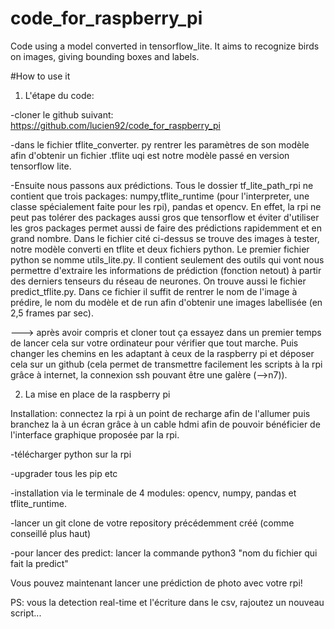 # code_for_raspberry_pi
Code using a model converted in tensorflow_lite. It aims to recognize birds on images, giving bounding boxes and labels.

#How to use it

1) L'étape du code:

-cloner le github suivant: https://github.com/lucien92/code_for_raspberry_pi

-dans le fichier tflite_converter. py rentrer les paramètres de son modèle afin d'obtenir un fichier .tflite uqi est notre modèle passé en version tensorflow lite.

-Ensuite nous passons aux prédictions. Tous le dossier tf_lite_path_rpi ne contient que trois packages: numpy,tflite_runtime (pour l'interpreter, une classe spécialement faite pour les rpi), pandas et opencv. En effet, la rpi ne peut pas tolérer des packages aussi gros que tensorflow et éviter d'utiliser les gros packages permet aussi de faire des prédictions rapidemment et en grand nombre.
Dans le fichier cité ci-dessus se trouve des images à tester, notre modèle converti en tflite et deux fichiers python. Le premier fichier python se nomme utils_lite.py. Il contient seulement des outils qui vont nous permettre d'extraire les informations de prédiction (fonction netout) à partir des derniers tenseurs du réseau de neurones.
On trouve aussi le fichier predict_tflite.py. Dans ce fichier il suffit de rentrer le nom de l'image à prédire, le nom du modèle et de run afin d'obtenir une images labellisée (en 2,5 frames par sec).

---> après avoir compris et cloner tout ça essayez dans un premier temps de lancer cela sur votre ordinateur pour vérifier que tout marche. Puis changer les chemins en les adaptant à ceux de la raspberry pi et déposer cela sur un github (cela permet de transmettre facilement les scripts à la rpi grâce à internet, la connexion ssh pouvant être une galère (-->n7)).

2) La mise en place de la raspberry pi

Installation: connectez la rpi à un point de recharge afin de l'allumer puis branchez la à un écran grâce à un cable hdmi afin de pouvoir bénéficier de l'interface graphique proposée par la rpi.

-télécharger python sur la rpi 

-upgrader tous les pip etc

-installation via le terminale de 4 modules: opencv, numpy, pandas et tflite_runtime. 

-lancer un git clone de votre repository précédemment créé (comme conseillé plus haut)

-pour lancer des predict: lancer la commande python3 "nom du fichier qui fait la predict"

Vous pouvez maintenant lancer une prédiction de photo avec votre rpi!

PS: vous la detection real-time et l'écriture dans le csv, rajoutez un nouveau script...

